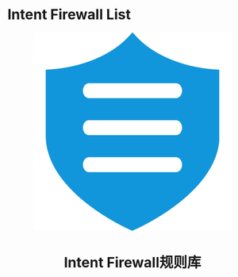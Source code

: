 # Intent Firewall List

<p align="center">
<img src="assets/firewalls-1529068049532.svg" alt="Intent Firewall List">
</p>
<h1 align="center">
Intent Firewall规则库
</h1>
